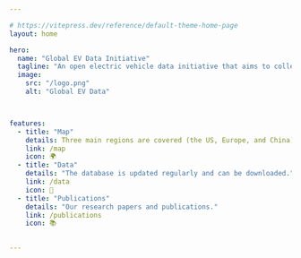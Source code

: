 ```yaml
---

# https://vitepress.dev/reference/default-theme-home-page
layout: home

hero:
  name: "Global EV Data Initiative"
  tagline: "An open electric vehicle data initiative that aims to collect, analyse, visualize and share data on the electric vehicle market, policy and charging infrastructure across the globe."
  image:
    src: "/logo.png"
    alt: "Global EV Data"



features:
  - title: "Map"
    details: Three main regions are covered (the US, Europe, and China)
    link: /map
    icon: 🌍
  - title: "Data"
    details: "The database is updated regularly and can be downloaded."
    link: /data
    icon: 🔄
  - title: "Publications"
    details: "Our research papers and publications."
    link: /publications
    icon: 📚
    

---
```

